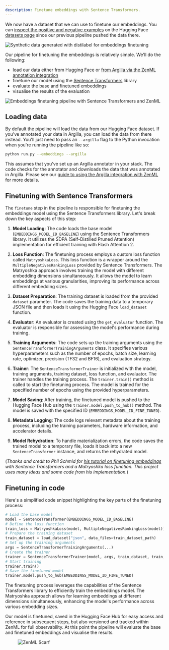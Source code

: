 ```yaml
---
description: Finetune embeddings with Sentence Transformers.
---
```


We now have a dataset that we can use to finetune our embeddings. You can
[inspect the positive and negative examples](https://huggingface.co/datasets/zenml/rag_qa_embedding_questions_0_60_0_distilabel) on the Hugging Face [datasets page](https://huggingface.co/datasets/zenml/rag_qa_embedding_questions_0_60_0_distilabel) since
our previous pipeline pushed the data there.

![Synthetic data generated with distilabel for embeddings finetuning](../../../.gitbook/assets/distilabel-synthetic-dataset-hf.png)

Our pipeline for finetuning the embeddings is relatively simple. We'll do the
following:

- load our data either from Hugging Face or [from Argilla via the ZenML
  annotation integration](../../../component-guide/annotators/argilla.md)
- finetune our model using the [Sentence
  Transformers](https://www.sbert.net/) library
- evaluate the base and finetuned embeddings
- visualise the results of the evaluation

![Embeddings finetuning pipeline with Sentence Transformers and
ZenML](../../../.gitbook/assets/rag-finetuning-embeddings-pipeline.png)

## Loading data

By default the pipeline will load the data from our Hugging Face dataset. If
you've annotated your data in Argilla, you can load the data from there instead.
You'll just need to pass an `--argilla` flag to the Python invocation when
you're running the pipeline like so:

```bash
python run.py --embeddings --argilla
```

This assumes that you've set up an Argilla annotator in your stack. The code
checks for the annotator and downloads the data that was annotated in Argilla.
Please see our [guide to using the Argilla integration with ZenML](../../../component-guide/annotators/argilla.md) for more details.

## Finetuning with Sentence Transformers

The `finetune` step in the pipeline is responsible for finetuning the embeddings model using the Sentence Transformers library. Let's break down the key aspects of this step:

1. **Model Loading**: The code loads the base model (`EMBEDDINGS_MODEL_ID_BASELINE`) using the Sentence Transformers library. It utilizes the SDPA (Self-Distilled Pruned Attention) implementation for efficient training with Flash Attention 2.

2. **Loss Function**: The finetuning process employs a custom loss function called `MatryoshkaLoss`. This loss function is a wrapper around the `MultipleNegativesRankingLoss` provided by Sentence Transformers. The Matryoshka approach involves training the model with different embedding dimensions simultaneously. It allows the model to learn embeddings at various granularities, improving its performance across different embedding sizes.

3. **Dataset Preparation**: The training dataset is loaded from the provided `dataset` parameter. The code saves the training data to a temporary JSON file and then loads it using the Hugging Face `load_dataset` function.

4. **Evaluator**: An evaluator is created using the `get_evaluator` function. The evaluator is responsible for assessing the model's performance during training.

5. **Training Arguments**: The code sets up the training arguments using the `SentenceTransformerTrainingArguments` class. It specifies various hyperparameters such as the number of epochs, batch size, learning rate, optimizer, precision (TF32 and BF16), and evaluation strategy.

6. **Trainer**: The `SentenceTransformerTrainer` is initialized with the model,
   training arguments, training dataset, loss function, and evaluator. The
   trainer handles the training process. The `trainer.train()` method is called
   to start the finetuning process. The model is trained for the specified
   number of epochs using the provided hyperparameters.

7. **Model Saving**: After training, the finetuned model is pushed to the Hugging Face Hub using the `trainer.model.push_to_hub()` method. The model is saved with the specified ID (`EMBEDDINGS_MODEL_ID_FINE_TUNED`).

9. **Metadata Logging**: The code logs relevant metadata about the training process, including the training parameters, hardware information, and accelerator details.

10. **Model Rehydration**: To handle materialization errors, the code saves the
    trained model to a temporary file, loads it back into a new
    `SentenceTransformer` instance, and returns the rehydrated model.

(*Thanks and credit to Phil Schmid for [his tutorial on finetuning embeddings](https://www.philschmid.de/fine-tune-embedding-model-for-rag) with Sentence
Transformers and a Matryoshka loss function. This project uses many ideas and
some code from his implementation.*)

## Finetuning in code

Here's a simplified code snippet highlighting the key parts of the finetuning process:

```python
# Load the base model
model = SentenceTransformer(EMBEDDINGS_MODEL_ID_BASELINE)
# Define the loss function
train_loss = MatryoshkaLoss(model, MultipleNegativesRankingLoss(model))
# Prepare the training dataset
train_dataset = load_dataset("json", data_files=train_dataset_path)
# Set up the training arguments
args = SentenceTransformerTrainingArguments(...)
# Create the trainer
trainer = SentenceTransformerTrainer(model, args, train_dataset, train_loss)
# Start training
trainer.train()
# Save the finetuned model
trainer.model.push_to_hub(EMBEDDINGS_MODEL_ID_FINE_TUNED)
```

The finetuning process leverages the capabilities of the Sentence Transformers library to efficiently train the embeddings model. The Matryoshka approach allows for learning embeddings at different dimensions simultaneously, enhancing the model's performance across various embedding sizes.

Our model is finetuned, saved in the Hugging Face Hub for easy access and
reference in subsequent steps, but also versioned and tracked within ZenML for
full observability. At this point the pipeline will evaluate the base and
finetuned embeddings and visualise the results.

<!-- For scarf -->
<figure><img alt="ZenML Scarf" referrerpolicy="no-referrer-when-downgrade" src="https://static.scarf.sh/a.png?x-pxid=f0b4f458-0a54-4fcd-aa95-d5ee424815bc" /></figure>


